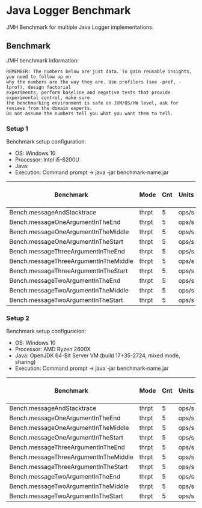 # Java Logger Benchmark

JMH Benchmark for multiple Java Logger implementations.

## Benchmark

JMH benchmark information:
```text
REMEMBER: The numbers below are just data. To gain reusable insights, you need to follow up on
why the numbers are the way they are. Use profilers (see -prof, -lprof), design factorial
experiments, perform baseline and negative tests that provide experimental control, make sure
the benchmarking environment is safe on JVM/OS/HW level, ask for reviews from the domain experts.
Do not assume the numbers tell you what you want them to tell.
```

### Setup 1

Benchmark setup configuration:
- OS: Windows 10
- Processor: Intel i5-6200U
- Java: 
- Execution: Command prompt -> java -jar benchmark-name.jar

| Benchmark | Mode | Cnt | Units | slf4j-simple-logger | logback | system-logger | goodforgod-simple-logger |
|---|---|---|---|---|---|---|---|
| Bench.messageAndStacktrace            | thrpt | 5 | ops/s |  |  |  |  |
| Bench.messageOneArgumentInTheEnd      | thrpt | 5 | ops/s |  |  |  |  |
| Bench.messageOneArgumentInTheMiddle   | thrpt | 5 | ops/s |  |  |  |  |
| Bench.messageOneArgumentInTheStart    | thrpt | 5 | ops/s |  |  |  |  |
| Bench.messageThreeArgumentInTheEnd    | thrpt | 5 | ops/s |  |  |  |  |
| Bench.messageThreeArgumentInTheMiddle | thrpt | 5 | ops/s |  |  |  |  |
| Bench.messageThreeArgumentInTheStart  | thrpt | 5 | ops/s |  |  |  |  |
| Bench.messageTwoArgumentInTheEnd      | thrpt | 5 | ops/s |  |  |  |  |
| Bench.messageTwoArgumentInTheMiddle   | thrpt | 5 | ops/s |  |  |  |  |
| Bench.messageTwoArgumentInTheStart    | thrpt | 5 | ops/s |  |  |  |  |

### Setup 2

Benchmark setup configuration:
- OS: Windows 10
- Processor: AMD Ryzen 2600X
- Java: OpenJDK 64-Bit Server VM (build 17+35-2724, mixed mode, sharing)
- Execution: Command prompt -> java -jar benchmark-name.jar

| Benchmark | Mode | Cnt | Units | slf4j-simple-logger | logback | system-logger | goodforgod-simple-logger |
|---|---|---|---|---|---|---|---|
| Bench.messageAndStacktrace            | thrpt | 5 | ops/s |  |  |  |  |
| Bench.messageOneArgumentInTheEnd      | thrpt | 5 | ops/s |  |  |  |  |
| Bench.messageOneArgumentInTheMiddle   | thrpt | 5 | ops/s |  |  |  |  |
| Bench.messageOneArgumentInTheStart    | thrpt | 5 | ops/s |  |  |  |  |
| Bench.messageThreeArgumentInTheEnd    | thrpt | 5 | ops/s |  |  |  |  |
| Bench.messageThreeArgumentInTheMiddle | thrpt | 5 | ops/s |  |  |  |  |
| Bench.messageThreeArgumentInTheStart  | thrpt | 5 | ops/s |  |  |  |  |
| Bench.messageTwoArgumentInTheEnd      | thrpt | 5 | ops/s |  |  |  |  |
| Bench.messageTwoArgumentInTheMiddle   | thrpt | 5 | ops/s |  |  |  |  |
| Bench.messageTwoArgumentInTheStart    | thrpt | 5 | ops/s |  |  |  |  |
